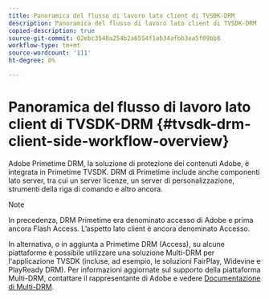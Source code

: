 ```yaml
---
title: Panoramica del flusso di lavoro lato client di TVSDK-DRM
description: Panoramica del flusso di lavoro lato client di TVSDK-DRM
copied-description: true
source-git-commit: 02ebc3548a254b2a6554f1ab34afbb3ea5f09bb8
workflow-type: tm+mt
source-wordcount: '111'
ht-degree: 0%

---
```


# Panoramica del flusso di lavoro lato client di TVSDK-DRM {#tvsdk-drm-client-side-workflow-overview}

Adobe Primetime DRM, la soluzione di protezione dei contenuti Adobe, è integrata in Primetime TVSDK. DRM di Primetime include anche componenti lato server, tra cui un server licenze, un server di personalizzazione, strumenti della riga di comando e altro ancora.

>[!NOTE]
>
>In precedenza, DRM Primetime era denominato accesso di Adobe e prima ancora Flash Access. L’aspetto lato client è ancora denominato Accesso.

In alternativa, o in aggiunta a Primetime DRM (Access), su alcune piattaforme è possibile utilizzare una soluzione Multi-DRM per l&#39;applicazione TVSDK (incluse, ad esempio, le soluzioni FairPlay, Widevine e PlayReady DRM). Per informazioni aggiornate sul supporto della piattaforma Multi-DRM, contattare il rappresentante di Adobe e vedere [Documentazione di Multi-DRM](../multi-drm-workflows/title-page/overview.md).
